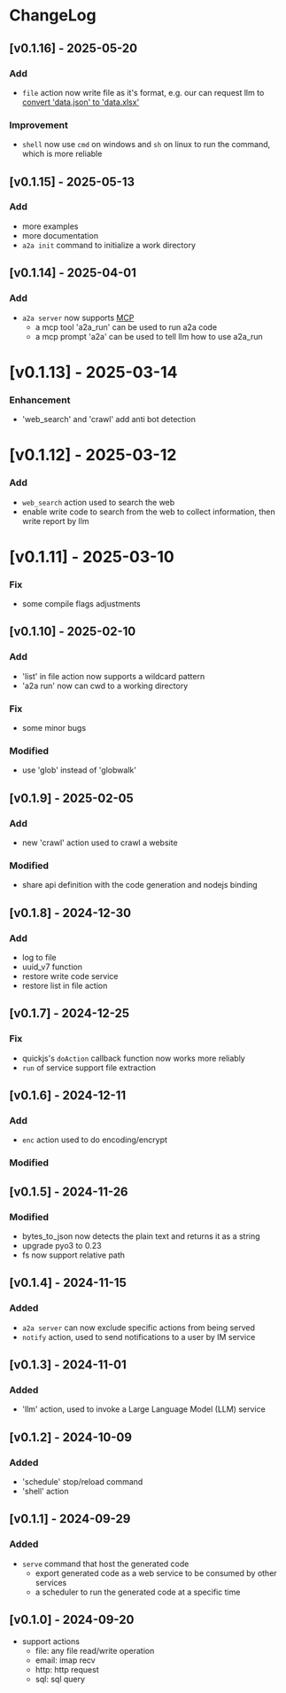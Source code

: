 # ChangeLog

## [v0.1.16] - 2025-05-20

### Add

- `file` action now write file as it's format, e.g. our can request llm to [convert 'data.json' to 'data.xlsx'](examples/cases/case11/case11.qwen.qwen-plus-latest.js)

### Improvement

- `shell` now use `cmd` on windows and `sh` on linux to run the command, which is more reliable

## [v0.1.15] - 2025-05-13

### Add

- more examples 
- more documentation
- `a2a init` command to initialize a work directory

## [v0.1.14] - 2025-04-01

### Add

- `a2a server` now supports [MCP](https://modelcontextprotocol.io/introduction)
  - a mcp tool 'a2a_run' can be used to run a2a code
  - a mcp prompt 'a2a' can be used to tell llm how to use a2a_run


# [v0.1.13] - 2025-03-14

### Enhancement

- 'web_search' and 'crawl' add anti bot detection

# [v0.1.12] - 2025-03-12

### Add

- `web_search` action used to search the web
- enable write code to search from the web to collect information, then write report by llm

# [v0.1.11] - 2025-03-10

### Fix

- some compile flags adjustments

## [v0.1.10] - 2025-02-10

### Add

- 'list' in file action now supports a wildcard pattern
- 'a2a run' now can cwd to a working directory

### Fix

- some minor bugs

### Modified

- use 'glob' instead of 'globwalk'

## [v0.1.9] - 2025-02-05

### Add

- new 'crawl' action used to crawl a website

### Modified

- share api definition with the code generation and nodejs binding

## [v0.1.8] - 2024-12-30

### Add

- log to file
- uuid_v7 function
- restore write code service
- restore list in file action

## [v0.1.7] - 2024-12-25

### Fix

- quickjs's `doAction` callback function now works more reliably
- `run` of service support file extraction

## [v0.1.6] - 2024-12-11

### Add

- `enc` action used to do encoding/encrypt

### Modified

## [v0.1.5] - 2024-11-26

### Modified

- bytes_to_json now detects the plain text and returns it as a string
- upgrade pyo3 to 0.23
- fs now support relative path

## [v0.1.4] - 2024-11-15

### Added

- `a2a server` can now exclude specific actions from being served
- `notify` action, used to send notifications to a user by IM service

## [v0.1.3] - 2024-11-01

### Added

- 'llm' action, used to invoke a Large Language Model (LLM) service

## [v0.1.2] - 2024-10-09

### Added

- 'schedule' stop/reload command
- 'shell' action

## [v0.1.1] - 2024-09-29

### Added

- `serve` command that host the generated code
  - export generated code as a web service to be consumed by other services
  - a scheduler to run the generated code at a specific time

## [v0.1.0] - 2024-09-20

- support actions
  - file: any file read/write operation
  - email: imap recv
  - http: http request
  - sql: sql query
